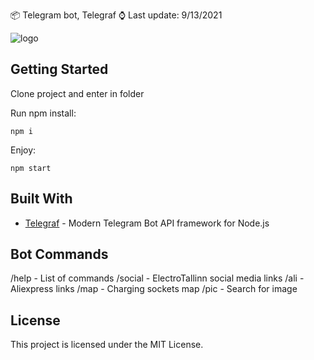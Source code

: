 📦 Telegram bot, Telegraf
⌚ Last update: 9/13/2021

![logo](https://electrotallinn.ee/wp-content/uploads/2020/08/et-logo-invert.svg)

## Getting Started

Clone project and enter in folder

Run npm install:
```
npm i
```

Enjoy:

```
npm start
```

## Built With

- [Telegraf](https://telegraf.js.org/) - Modern Telegram Bot API framework for Node.js

## Bot Commands

 /help - List of commands
 /social - ElectroTallinn social media links
 /ali - Aliexpress links
 /map - Charging sockets map
 /pic <name> - Search for image

## License

This project is licensed under the MIT License.

